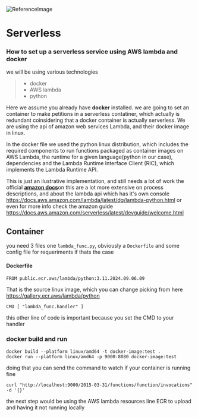 ![ReferenceImage](/images/⛓️‍💥 Serverless 📶.png)
# Serverless
### How to set up a serverless service using AWS lambda and docker

we will be using various technologies
> * docker
> * AWS lambda
> * python 

Here we assume you already have **docker** installed. we are going to set an container to make petitions in a serverless contatiner, which actually is redundant coinsidering that a docker container is actually serverless. We are using the api of amazon web services Lambda, and their docker image in linux.

In the docker file we used the python linux distribution, which includes the required components to run functions packaged as container images on AWS Lambda, the runtime for a given language(python in our case), dependencies and the Lambda Runtime Interface Client (RIC), which implements the Lambda Runtime API.

This is just an ilustrative implementation, and still needs a lot of work the official [**amazon docs**](https://docs.aws.amazon.com/lambda/latest/dg/lambda-python.html)on this are a lot more extensive on process descriptions, and about the lambda api which has it's own console https://docs.aws.amazon.com/lambda/latest/dg/lambda-python.html or even for more info check the amazon guide https://docs.aws.amazon.com/serverless/latest/devguide/welcome.html 

## Container
you need 3 files one `lambda_func.py`, obviously a `Dockerfile` and some config file for requeriments if thats the case
#### Dockerfile
```
FROM public.ecr.aws/lambda/python:3.11.2024.09.06.09
```
That is the source linux image, which you can change picking from here https://gallery.ecr.aws/lambda/python

```
CMD [ "lambda_func.handler" ]
```
this other line of code is important because you set the CMD to your handler 

### docker build and run
 
```
docker build --platform linux/amd64 -t docker-image:test .
docker run --platform linux/amd64 -p 9000:8080 docker-image:test
```
doing that you can send the command to watch if your container is running fine
```
curl "http://localhost:9000/2015-03-31/functions/function/invocations" -d '{}'
```

the next step would be using the AWS lambda resources line ECR to upload and having it not running locally 